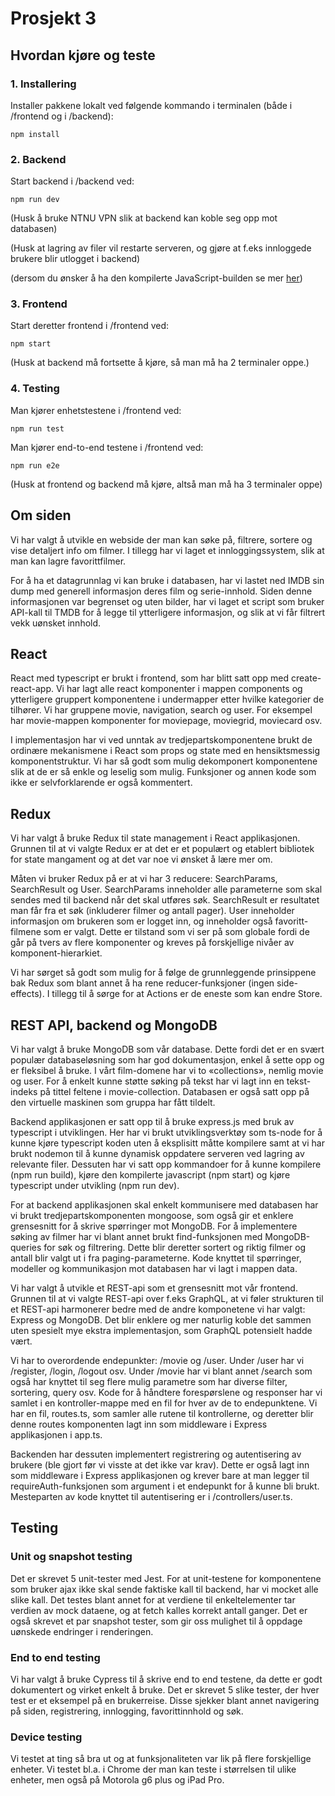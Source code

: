 # Prosjekt 3

## Hvordan kjøre og teste

### 1. Installering
Installer pakkene lokalt ved følgende kommando i terminalen (både i /frontend og i /backend):

`npm install`

### 2. Backend
Start backend i /backend ved:

`npm run dev`

(Husk å bruke NTNU VPN slik at backend kan koble seg opp mot databasen)

(Husk at lagring av filer vil restarte serveren, og gjøre at f.eks innloggede brukere blir utlogget i backend)

(dersom du ønsker å ha den kompilerte JavaScript-builden se mer [her](https://gitlab.stud.idi.ntnu.no/it2810-h20/team-24/prosjekt-3/-/blob/14-write-documentation/backend/README.md))

### 3. Frontend
Start deretter frontend i /frontend ved:

`npm start`

(Husk at backend må fortsette å kjøre, så man må ha 2 terminaler oppe.)

### 4. Testing
Man kjører enhetstestene i /frontend ved:

`npm run test`

Man kjører end-to-end testene i /frontend ved:

`npm run e2e`

(Husk at frontend og backend må kjøre, altså man må ha 3 terminaler oppe)


## Om siden
Vi har valgt å utvikle en webside der man kan søke på, filtrere, sortere og vise detaljert info om filmer. I tillegg har vi laget et innloggingssystem, slik at man kan lagre favorittfilmer. 

For å ha et datagrunnlag vi kan bruke i databasen, har vi lastet ned IMDB sin dump med generell informasjon deres film og serie-innhold. Siden denne informasjonen var begrenset og uten bilder, har vi laget et script som bruker API-kall til TMDB for å legge til ytterligere informasjon, og slik at vi får filtrert vekk uønsket innhold. 

## React
React med typescript er brukt i frontend, som har blitt satt opp med create-react-app. Vi har lagt alle react komponenter i mappen components og ytterligere gruppert komponentene i undermapper etter hvilke kategorier de tilhører. Vi har gruppene movie, navigation, search og user. For eksempel har movie-mappen komponenter for moviepage, moviegrid, moviecard osv.


I implementasjon har vi ved unntak av tredjepartskomponentene brukt de ordinære mekanismene i React som props og state med en hensiktsmessig komponentstruktur. Vi har så godt som mulig dekomponert komponentene slik at de er så enkle og leselig som mulig. Funksjoner og annen kode som ikke er selvforklarende er også kommentert.

## Redux
Vi har valgt å bruke Redux til state management i React applikasjonen. Grunnen til at vi valgte Redux er at det er et populært og etablert bibliotek for state mangament og at det var noe vi ønsket å lære mer om.


Måten vi bruker Redux på er at vi har 3 reducere: SearchParams, SearchResult og User. SearchParams inneholder alle parameterne som skal sendes med til backend når det skal utføres søk. SearchResult er resultatet man får fra et søk (inkluderer filmer og antall pager). User inneholder informasjon om brukeren som er logget inn, og inneholder også favoritt-filmene som er valgt. Dette er tilstand som vi ser på som globale fordi de går på tvers av flere komponenter og kreves på forskjellige nivåer av komponent-hierarkiet.


Vi har sørget så godt som mulig for å følge de grunnleggende prinsippene bak Redux som blant annet å ha rene reducer-funksjoner (ingen side-effects). I tillegg til å sørge for at Actions er de eneste som kan endre Store.

## REST API, backend og MongoDB

Vi har valgt å bruke MongoDB som vår database. Dette fordi det er en svært populær databaseløsning som har god dokumentasjon, enkel å sette opp og er fleksibel å bruke. I vårt film-domene har vi to «collections», nemlig movie og user. For å enkelt kunne støtte søking på tekst har vi lagt inn en tekst-indeks på tittel feltene i movie-collection. Databasen er også satt opp på den virtuelle maskinen som gruppa har fått tildelt.


Backend applikasjonen er satt opp til å bruke express.js med bruk av typescript i utviklingen. Her har vi brukt utviklingsverktøy som ts-node for å kunne kjøre typescript koden uten å eksplisitt måtte kompilere samt at vi har brukt nodemon til å kunne dynamisk oppdatere serveren ved lagring av relevante filer. Dessuten har vi satt opp kommandoer for å kunne kompilere (npm run build), kjøre den kompilerte javascript (npm start) og kjøre typescript under utvikling (npm run dev).


For at backend applikasjonen skal enkelt kommunisere med databasen har vi brukt tredjepartskomponenten mongoose, som også gir et enklere grensesnitt for å skrive spørringer mot MongoDB. For å implementere søking av filmer har vi blant annet brukt find-funksjonen med MongoDB-queries for søk og filtrering. Dette blir deretter sortert og riktig filmer og antall blir valgt ut i fra paging-parameterne. Kode knyttet til spørringer, modeller og kommunikasjon mot databasen har vi lagt i mappen data.


Vi har valgt å utvikle et REST-api som et grensesnitt mot vår frontend. Grunnen til at vi valgte REST-api over f.eks GraphQL, at vi føler strukturen til et REST-api harmonerer bedre med de andre komponetene vi har valgt: Express og MongoDB. Det blir enklere og mer naturlig koble det sammen uten spesielt mye ekstra implementasjon, som GraphQL potensielt hadde vært. 


Vi har to overordende endepunkter: /movie og /user. Under /user har vi /register, /login, /logout osv. Under /movie har vi blant annet /search som også har knyttet til seg flere mulig parametre som har diverse filter, sortering, query osv. Kode for å håndtere forespørslene og responser har vi samlet i en kontroller-mappe med en fil for hver av de to endepunktene. Vi har en fil, routes.ts, som samler alle rutene til kontrollerne, og deretter blir denne routes komponenten lagt inn som middleware i Express applikasjonen i app.ts.


Backenden har dessuten implementert registrering og autentisering av brukere (ble gjort før vi visste at det ikke var krav). Dette er også lagt inn som middleware i Express applikasjonen og krever bare at man legger til requireAuth-funksjonen som argument i et endepunkt for å kunne bli brukt. Mesteparten av kode knyttet til autentisering er i /controllers/user.ts.


## Testing
### Unit og snapshot testing
Det er skrevet 5 unit-tester med Jest. For at unit-testene for komponentene som bruker ajax ikke skal sende faktiske kall til backend, har vi mocket alle slike kall. Det testes blant annet for at verdiene til enkeltelementer tar verdien av mock dataene, og at fetch kalles korrekt antall ganger. Det er også skrevet et par snapshot tester, som gir oss mulighet til å oppdage uønskede endringer i renderingen. 

### End to end testing
Vi har valgt å bruke Cypress til å skrive end to end testene, da dette er godt dokumentert og virket enkelt å bruke. Det er skrevet 5 slike tester, der hver test er et eksempel på en brukerreise. Disse sjekker blant annet navigering på siden, registrering, innlogging, favorittinnhold og søk.

### Device testing
Vi testet at ting så bra ut og at funksjonaliteten var lik på flere forskjellige enheter. Vi testet bl.a. i Chrome der man kan teste i størrelsen til ulike enheter, men også på Motorola g6 plus og iPad Pro.

